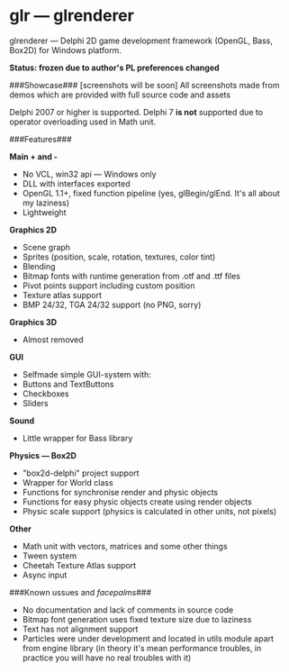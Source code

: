 glr — glrenderer
===

glrenderer — Delphi 2D game development framework (OpenGL, Bass, Box2D) for Windows platform. 

**Status: frozen due to author's PL preferences changed**

###Showcase###
[screenshots will be soon]
All screenshots made from demos which are provided with full source code and assets

Delphi 2007 or higher is supported. Delphi 7 **is not** supported due to operator overloading used in Math unit.

###Features###

**Main + and -**
* No VCL, win32 api — Windows only
* DLL with interfaces exported
* OpenGL 1.1+, fixed function pipeline (yes, glBegin/glEnd. It's all about my laziness)
* Lightweight

**Graphics 2D**
* Scene graph
* Sprites (position, scale, rotation, textures, color tint)
* Blending
* Bitmap fonts with runtime generation from .otf and .ttf files
* Pivot points support including custom position
* Texture atlas support
* BMP 24/32, TGA 24/32 support (no PNG, sorry)

**Graphics 3D**
* Almost removed

**GUI**
* Selfmade simple GUI-system with:
* Buttons and TextButtons
* Checkboxes
* Sliders

**Sound**
* Little wrapper for Bass library

**Physics — Box2D**
* "box2d-delphi" project support
* Wrapper for World class
* Functions for synchronise render and physic objects
* Functions for easy physic objects create using render objects
* Physic scale support (physics is calculated in other units, not pixels)

**Other**
* Math unit with vectors, matrices and some other things
* Tween system
* Cheetah Texture Atlas support
* Async input

###Known ussues and *facepalms*###
* No documentation and lack of comments in source code
* Bitmap font generation uses fixed texture size due to laziness
* Text has not alignment support
* Particles were under development and located in utils module apart from engine library (in theory it's mean performance troubles, in practice you will have no real troubles with it)
